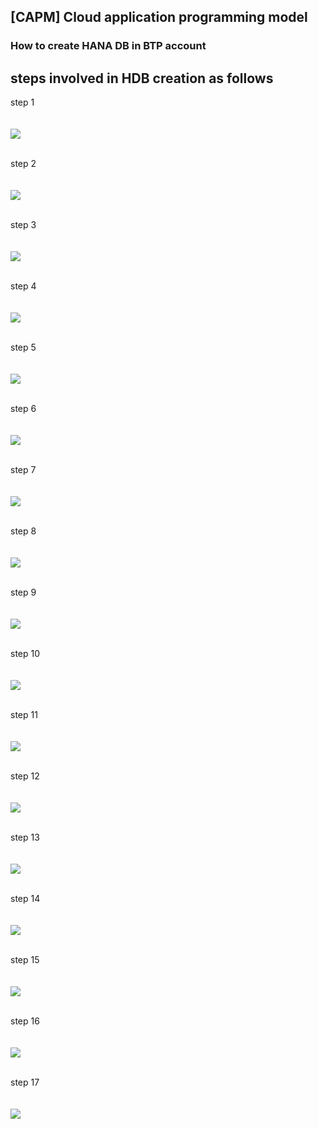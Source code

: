 ## [CAPM] Cloud application programming model

### How to create HANA DB in BTP account 

## steps involved in HDB creation as follows


step 1
   </br>
   </br>  
    <img src="./files/HDB_1.png" >
   </br>
   </br>

step 2
   </br>
   </br>  
    <img src="./files/HDB_2.png" >
   </br>
   </br>

step 3
   </br>
   </br>  
    <img src="./files/HDB_3.png" >
   </br>
   </br>

step 4
   </br>
   </br>  
    <img src="./files/HDB_4.png" >
   </br>
   </br>

step 5
   </br>
   </br>  
    <img src="./files/HDB_5.png" >
   </br>
   </br>

step 6
   </br>
   </br>  
    <img src="./files/HDB_6.png" >
   </br>
   </br>   

step 7
   </br>
   </br>  
    <img src="./files/HDB_7.png" >
   </br>
   </br>

step 8
   </br>
   </br>  
    <img src="./files/HDB_8.png" >
   </br>
   </br>

step 9
   </br>
   </br>  
    <img src="./files/HDB_9.png" >
   </br>
   </br>

step 10
   </br>
   </br>  
    <img src="./files/HDB_10.png" >
   </br>
   </br>

step 11
   </br>
   </br>  
    <img src="./files/HDB_11.png" >
   </br>
   </br>

step 12
   </br>
   </br>  
    <img src="./files/HDB_12.png" >
   </br>
   </br>      

step 13
   </br>
   </br>  
    <img src="./files/HDB_13.png" >
   </br>
   </br>

step 14
   </br>
   </br>  
    <img src="./files/HDB_14.png" >
   </br>
   </br>   
   
step 15
   </br>
   </br>  
    <img src="./files/HDB_15.png" >
   </br>
   </br> 
   
step 16
   </br>
   </br>  
    <img src="./files/HDB_16.png" >
   </br>
   </br>    
      
step 17
   </br>
   </br>  
    <img src="./files/HDB_17.png" >
   </br>
   </br> 
